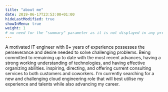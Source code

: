 ```yaml
---
title: "about me"
date: 2019-06-17T23:53:00+01:00
hideLastModified: true
showInMenu: true
weight: 1 
# no need for the "summary" parameter as it is not displayed in any previews
---
```


A motivated IT engineer with 8+ years of experience possesses the perseverance and
desire needed to solve challenging problems. Being committed to remaining up to date
with the most recent advances, having a strong working understanding of technologies,
and having effective organizing abilities.
inspiring, directing, and offering current consulting services to both customers and coworkers.
I'm currently searching for a new and challenging cloud engineering role that will best
utilise my experience and talents while also advancing my career.